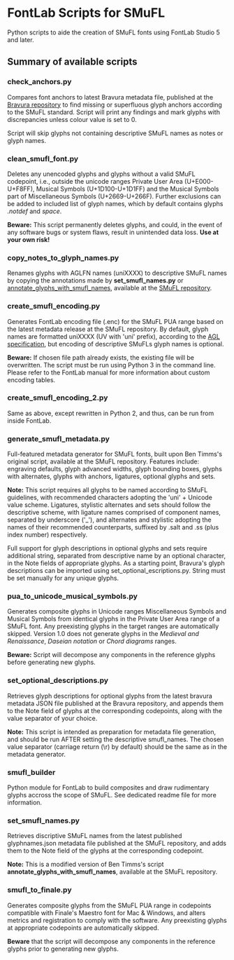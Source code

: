 # FontLab Scripts for SMuFL
Python scripts to aide the creation of SMuFL fonts using FontLab Studio 5 and later.

## Summary of available scripts

### check_anchors.py
Compares font anchors to latest Bravura metadata file, published at the [Bravura repository](https://github.com/steinbergmedia/bravura) to find missing or superfluous glyph anchors according to the SMuFL standard. Script will print any findings and mark glyphs with discrepancies unless colour value is set to 0.

Script will skip glyphs not containing descriptive SMuFL names as notes or glyph names.

### clean_smufl_font.py ###
Deletes any unencoded glyphs and glyphs without a valid SMuFL codepoint, i.e., outside the unicode ranges Private User Area (U+E000-U+F8FF), Musical Symbols (U+1D100-U+1D1FF) and the Musical Symbols part of Miscellaneous Symbols (U+2669-U+266F).
Further exclusions can be added to included list of glyph names, which by default contains glyphs *.notdef* and *space*.

**Beware:** This script permanently deletes glyphs, and could, in the event of any software bugs or system flaws, result in unintended data loss. **Use at your own risk!**

### copy_notes_to_glyph_names.py
Renames glyphs with AGLFN names (uniXXXX) to descriptive SMuFL names by copying the annotations made by **set_smufl_names.py** or [annotate_glyphs_with_smufl_names](https://github.com/w3c/smufl/blob/gh-pages/scripts/fontlab/annotate_glyphs_with_smufl_names.py), available at the [SMuFL repository](https://github.com/w3c/smufl).

### create_smufl_encoding.py
Generates FontLab encoding file (.enc) for the SMuFL PUA range based on the latest metadata release at the SMuFL repository.
By default, glyph names are formatted uniXXXX (UV with 'uni' prefix), according to the [AGL specification](https://github.com/adobe-type-tools/agl-specification), but encoding of descriptive SMuFLs glyph names is optional.

**Beware:** If chosen file path already exists, the existing file will be overwritten. The script must be run using Python 3 in the command line. Please refer to the FontLab manual for more information about custom encoding tables.

### create_smufl_encoding_2.py
Same as above, except rewritten in Python 2, and thus, can be run from inside FontLab.

### generate_smufl_metadata.py
Full-featured metadata generator for SMuFL fonts, built upon Ben Timms's original script, available at the SMuFL repository. Features include: engraving defaults, glyph advanced widths, glyph bounding boxes, glyphs with alternates, glyphs with anchors, ligatures, optional glyphs and sets.

**Note:** This script requires all glyphs to be named according to SMuFL guidelines, with recommended characters adopting the 'uni' + Unicode value scheme. Ligatures, stylistic alternates and sets should follow the descriptive scheme, with ligature names comprised of component names, separated by underscore ('_'), and alternates and stylistic adopting the names of their recommended counterparts, suffixed by .salt and .ss (plus index number) respectively. 

Full support for glyph descriptions in optional glyphs and sets require additional string, separated from descriptive name by an optional character, in the Note fields of appropriate glyphs. As a starting point, Bravura's glyph descriptions can be imported using set_optional_escriptions.py. String must be set manually for any unique glyphs. 

### pua_to_unicode_musical_symbols.py
Generates composite glyphs in Unicode ranges Miscellaneous Symbols and Musical Symbols from identical glyphs in the Private User Area range of a SMuFL font. Any preexisting glyphs in the target ranges are automatically skipped. Version 1.0 does not generate glyphs in the *Medieval and Renaissance*, *Daseian notation* or *Chord diagrams* ranges.

**Beware:** Script will decompose any components in the reference glyphs before generating new glyphs.

### set_optional_descriptions.py
Retrieves glyph descriptions for optional glyphs from the latest bravura metadata JSON file published at the Bravura repository, and appends them to the Note field of glyphs at the corresponding codepoints, along with the value separator of your choice.

**Note:** This script is intended as preparation for metadata file generation, and should be run AFTER setting the descriptive smufl_names. The chosen value separator (carriage return (\r) by default) should be the same as in the metadata generator.

### smufl_builder
Python module for FontLab to build composites and draw rudimentary glyphs accross the scope of SMuFL.
See dedicated readme file for more information.


### set_smufl_names.py
Retrieves discriptive SMuFL names from the latest published glyphnames.json metadata file published at the SMuFL repository, and adds them to the Note field of the glyphs at the corresponding codepoint.

**Note:** This is a modified version of Ben Timms's script **annotate_glyphs_with_smufl_names**, available at the SMuFL repository.

### smufl_to_finale.py
Generates composite glyphs from the SMuFL PUA range in codepoints compatible with Finale's Maestro font for Mac & Windows, and alters metrics and registration to comply with the software. Any preexisting glyphs at appropriate codepoints are automatically skipped.

**Beware** that the script will decompose any components in the reference glyphs prior to generating new glyphs.
